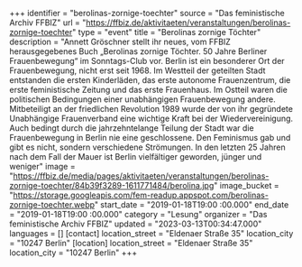 +++
identifier = "berolinas-zornige-toechter"
source = "Das feministische Archiv FFBIZ"
url = "https://ffbiz.de/aktivitaeten/veranstaltungen/berolinas-zornige-toechter"
type = "event"
title = "Berolinas zornige Töchter"
description = "Annett Gröschner stellt ihr neues, vom FFBIZ herausgegebenes Buch „Berolinas zornige Töchter. 50 Jahre Berliner Frauenbewegung“ im Sonntags-Club vor.
Berlin ist ein besonderer Ort der Frauenbewegung, nicht erst seit 1968. Im Westteil der geteilten Stadt entstanden die ersten Kinderläden, das erste autonome Frauenzentrum, die erste feministische Zeitung und das erste Frauenhaus. Im Ostteil waren die politischen Bedingungen einer unabhängigen Frauenbewegung andere. Mitbeteiligt an der friedlichen Revolution 1989 wurde der von ihr gegründete Unabhängige Frauenverband eine wichtige Kraft bei der Wiedervereinigung.
Auch bedingt durch die jahrzehntelange Teilung der Stadt war die Frauenbewegung in Berlin nie eine geschlossene. Den Feminismus gab und gibt es nicht, sondern verschiedene Strömungen. In den letzten 25 Jahren nach dem Fall der Mauer ist Berlin vielfältiger geworden, jünger und weniger"
image = "https://ffbiz.de/media/pages/aktivitaeten/veranstaltungen/berolinas-zornige-toechter/84b39f3289-1611771484/berolina.jpg"
image_bucket = "https://storage.googleapis.com/fem-readup.appspot.com/berolinas-zornige-toechter.webp"
start_date = "2019-01-18T19:00 :00.000"
end_date = "2019-01-18T19:00 :00.000"
category = "Lesung"
organizer = "Das feministische Archiv FFBIZ"
updated = "2023-03-13T00:34:47.000"
languages = []
[contact]
location_street = "Eldenaer Straße 35"
location_city = "10247 Berlin"
[location]
location_street = "Eldenaer Straße 35"
location_city = "10247 Berlin"
+++